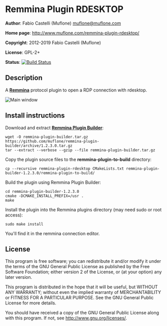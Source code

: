 # Remmina Plugin RDESKTOP

**Author**: Fabio Castelli (Muflone) <muflone@muflone.com>

**Home page**: http://www.muflone.com/remmina-plugin-rdesktop/

**Copyright**: 2012-2019 Fabio Castelli (Muflone)

**License**: GPL-2+

**Status**: [![Build Status](https://travis-ci.org/muflone/remmina-plugin-rdesktop.svg?branch=master)](https://travis-ci.org/muflone/remmina-plugin-rdesktop)

## Description

A [**Remmina**](https://github.com/freerdp/remmina) protocol plugin to open a
RDP connection with rdesktop.

![Main window](http://www.muflone.com/resources/remmina-plugin-rdesktop/archive/latest/english/general.png)

## Install instructions

Download and extract [**Remmina Plugin Builder**](https://github.com/muflone/remmina-plugin-builder/releases/):

    wget -O remmina-plugin-builder.tar.gz https://github.com/muflone/remmina-plugin-builder/archive/1.2.3.0.tar.gz
    tar --extract --verbose --gzip --file remmina-plugin-builder.tar.gz
  
Copy the plugin source files to the **remmina-plugin-to-build** directory:

    cp --recursive remmina-plugin-rdesktop CMakeLists.txt remmina-plugin-builder-1.2.3.0/remmina-plugin-to-build/

Build the plugin using Remmina Plugin Builder:

    cd remmina-plugin-builder-1.2.3.0
    cmake -DCMAKE_INSTALL_PREFIX=/usr .
    make
  
Install the plugin into the Remmina plugins directory (may need sudo or root
access):

    sudo make install

You'll find it in the remmina connection editor.

## License

This program is free software; you can redistribute it and/or modify
it under the terms of the GNU General Public License as published by
the Free Software Foundation; either version 2 of the License, or
(at your option) any later version.

This program is distributed in the hope that it will be useful, but WITHOUT
ANY WARRANTY; without even the implied warranty of MERCHANTABILITY or
FITNESS FOR A PARTICULAR PURPOSE.  See the GNU General Public License for
more details.

You should have received a copy of the GNU General Public License
along with this program.  If not, see <http://www.gnu.org/licenses/>.
